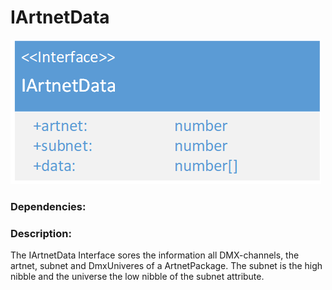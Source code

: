 # IArtnetData

![IArtnetData](./assets/20180422_IArtnetData_v1.png)

### Dependencies:  

### Description:
The IArtnetData Interface sores the information all DMX-channels, the artnet, subnet and DmxUniveres of a ArtnetPackage. The subnet is the high nibble and the universe the low nibble of the subnet attribute.
